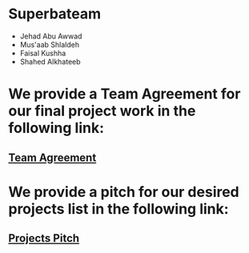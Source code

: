 # Superbateam

- Jehad Abu Awwad
- Mus'aab Shlaldeh
- Faisal Kushha
- Shahed Alkhateeb

# We provide a Team Agreement for our final project work in the following link:

## **[Team Agreement](team_agreement.md)**

# We provide a pitch for our desired projects list in the following link:

## **[Projects Pitch](pitch.md)**
